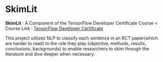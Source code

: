 # SkimLit
**SkimLit** : A Component of the TensorFlow Developer Certificate Course
< Course Link : [TensorFlow Developer Certificate](https://www.udemy.com/share/104ssS3@qr2xIEbG8LOqfGgHfmw-a2Z6r_d_6_olkS5hKSmVWT23wYDJNTbD82qAAoaJss-SKQ==/)

This project utilizez NLP to classify each sentence in an RCT paper(which are harder to read) to the role they play (objective, methods, results, conclusions, backgrounds)
to enable researchers to skim through the literature and dive deeper when necessary.
